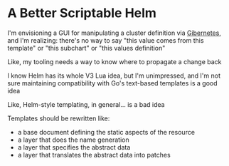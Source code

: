 # A Better Scriptable Helm

I'm envisioning a GUI for manipulating a cluster definition via [Gibernetes](0fa8e731-d868-4c15-b86d-2c8ca354f992.md), and I'm realizing: there's no way to say "this value comes from this template" or "this subchart" or "this values definition"

Like, my tooling needs a way to know where to propagate a change back

I know Helm has its whole V3 Lua idea, but I'm unimpressed, and I'm not sure maintaining compatibility with Go's text-based templates is a good idea

Like, Helm-style templating, in general... is a bad idea

Templates should be rewritten like:

- a base document defining the static aspects of the resource
- a layer that does the name generation
- a layer that specifies the abstract data
- a layer that translates the abstract data into patches

